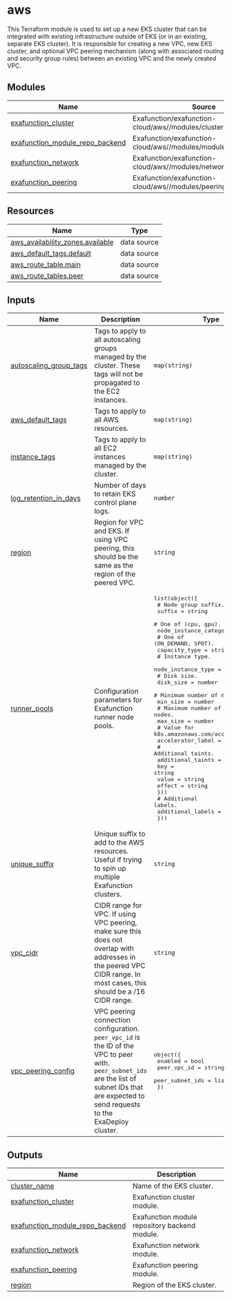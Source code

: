 # aws

This Terraform module is used to set up a new EKS cluster that can be integrated with existing infrastructure outside of EKS (or in an existing, separate EKS cluster). It is responsible for creating a new VPC, new EKS cluster, and optional VPC peering mechanism (along with associated routing and security group rules) between an existing VPC and the newly created VPC.

<!-- BEGIN_TF_DOCS -->
## Modules

| Name | Source | Version |
|------|--------|---------|
| <a name="module_exafunction_cluster"></a> [exafunction\_cluster](#module\_exafunction\_cluster) | Exafunction/exafunction-cloud/aws//modules/cluster | 0.3.0 |
| <a name="module_exafunction_module_repo_backend"></a> [exafunction\_module\_repo\_backend](#module\_exafunction\_module\_repo\_backend) | Exafunction/exafunction-cloud/aws//modules/module_repo_backend | 0.3.0 |
| <a name="module_exafunction_network"></a> [exafunction\_network](#module\_exafunction\_network) | Exafunction/exafunction-cloud/aws//modules/network | 0.3.0 |
| <a name="module_exafunction_peering"></a> [exafunction\_peering](#module\_exafunction\_peering) | Exafunction/exafunction-cloud/aws//modules/peering | 0.3.0 |

## Resources

| Name | Type |
|------|------|
| [aws_availability_zones.available](https://registry.terraform.io/providers/hashicorp/aws/latest/docs/data-sources/availability_zones) | data source |
| [aws_default_tags.default](https://registry.terraform.io/providers/hashicorp/aws/latest/docs/data-sources/default_tags) | data source |
| [aws_route_table.main](https://registry.terraform.io/providers/hashicorp/aws/latest/docs/data-sources/route_table) | data source |
| [aws_route_tables.peer](https://registry.terraform.io/providers/hashicorp/aws/latest/docs/data-sources/route_tables) | data source |

## Inputs

| Name | Description | Type | Default | Required |
|------|-------------|------|---------|:--------:|
| <a name="input_autoscaling_group_tags"></a> [autoscaling\_group\_tags](#input\_autoscaling\_group\_tags) | Tags to apply to all autoscaling groups managed by the cluster. These tags will not be propagated to the EC2 instances. | `map(string)` | `{}` | no |
| <a name="input_aws_default_tags"></a> [aws\_default\_tags](#input\_aws\_default\_tags) | Tags to apply to all AWS resources. | `map(string)` | `{}` | no |
| <a name="input_instance_tags"></a> [instance\_tags](#input\_instance\_tags) | Tags to apply to all EC2 instances managed by the cluster. | `map(string)` | `{}` | no |
| <a name="input_log_retention_in_days"></a> [log\_retention\_in\_days](#input\_log\_retention\_in\_days) | Number of days to retain EKS control plane logs. | `number` | `90` | no |
| <a name="input_region"></a> [region](#input\_region) | Region for VPC and EKS. If using VPC peering, this should be the same as the region of the peered VPC. | `string` | n/a | yes |
| <a name="input_runner_pools"></a> [runner\_pools](#input\_runner\_pools) | Configuration parameters for Exafunction runner node pools. | <pre>list(object({<br>    # Node group suffix.<br>    suffix = string<br>    # One of (cpu, gpu).<br>    node_instance_category = string<br>    # One of (ON_DEMAND, SPOT).<br>    capacity_type = string<br>    # Instance type.<br>    node_instance_type = string<br>    # Disk size.<br>    disk_size = number<br>    # Minimum number of nodes.<br>    min_size = number<br>    # Maximum number of nodes.<br>    max_size = number<br>    # Value for k8s.amazonaws.com/accelerator.<br>    accelerator_label = string<br>    # Additional taints.<br>    additional_taints = list(object({<br>      key    = string<br>      value  = string<br>      effect = string<br>    }))<br>    # Additional labels.<br>    additional_labels = map(string)<br>  }))</pre> | <pre>[<br>  {<br>    "accelerator_label": "nvidia-tesla-t4",<br>    "additional_labels": {},<br>    "additional_taints": [],<br>    "capacity_type": "ON_DEMAND",<br>    "disk_size": 100,<br>    "max_size": 10,<br>    "min_size": 1,<br>    "node_instance_category": "gpu",<br>    "node_instance_type": "g4dn.xlarge",<br>    "suffix": "gpu"<br>  }<br>]</pre> | no |
| <a name="input_unique_suffix"></a> [unique\_suffix](#input\_unique\_suffix) | Unique suffix to add to the AWS resources. Useful if trying to spin up multiple Exafunction clusters. | `string` | `""` | no |
| <a name="input_vpc_cidr"></a> [vpc\_cidr](#input\_vpc\_cidr) | CIDR range for VPC. If using VPC peering, make sure this does not overlap with addresses in the peered VPC CIDR range. In most cases, this should be a /16 CIDR range. | `string` | n/a | yes |
| <a name="input_vpc_peering_config"></a> [vpc\_peering\_config](#input\_vpc\_peering\_config) | VPC peering connection configuration. `peer_vpc_id` is the ID of the VPC to peer with. `peer_subnet_ids` are the list of subnet IDs that are expected to send requests to the ExaDeploy cluster. | <pre>object({<br>    enabled         = bool<br>    peer_vpc_id     = string<br>    peer_subnet_ids = list(string)<br>  })</pre> | n/a | yes |

## Outputs

| Name | Description |
|------|-------------|
| <a name="output_cluster_name"></a> [cluster\_name](#output\_cluster\_name) | Name of the EKS cluster. |
| <a name="output_exafunction_cluster"></a> [exafunction\_cluster](#output\_exafunction\_cluster) | Exafunction cluster module. |
| <a name="output_exafunction_module_repo_backend"></a> [exafunction\_module\_repo\_backend](#output\_exafunction\_module\_repo\_backend) | Exafunction module repository backend module. |
| <a name="output_exafunction_network"></a> [exafunction\_network](#output\_exafunction\_network) | Exafunction network module. |
| <a name="output_exafunction_peering"></a> [exafunction\_peering](#output\_exafunction\_peering) | Exafunction peering module. |
| <a name="output_region"></a> [region](#output\_region) | Region of the EKS cluster. |
<!-- END_TF_DOCS -->
